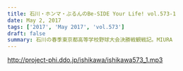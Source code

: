 ```yaml
---
title: 石川・ホンマ・ぶるんのBe-SIDE Your Life! vol.573-1
date: May 2, 2017
tags: ['2017', 'May 2017', 'vol.573']
draft: false
summary: 石川の春季東京都高等学校野球大会決勝戦観戦記。MIURA
---
```


http://project-phi.ddo.jp/ishikawa/ishikawa573_1.mp3